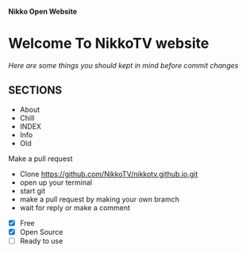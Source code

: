 **Nikko Open Website** 


# Welcome To NikkoTV website 

_Here are some things you should kept in mind before commit changes_

## SECTIONS

* About
* Chill 
* INDEX
* Info 
* Old

Make a pull request 

* Clone https://github.com/NikkoTV/nikkotv.github.io.git
* open up your terminal 
* start git 
* make a pull request by making your own bramch 
* wait for reply or make a comment 


- [x] Free
- [x] Open Source
- [ ] Ready to use  
